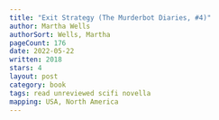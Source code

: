 ```yaml
---
title: "Exit Strategy (The Murderbot Diaries, #4)"
author: Martha Wells
authorSort: Wells, Martha
pageCount: 176
date: 2022-05-22
written: 2018
stars: 4
layout: post
category: book
tags: read unreviewed scifi novella
mapping: USA, North America
---
```

